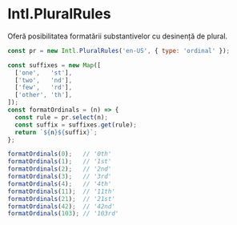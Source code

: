 # Intl.PluralRules

Oferă posibilitatea formatării substantivelor cu desinență de plural.

```javascript
const pr = new Intl.PluralRules('en-US', { type: 'ordinal' });

const suffixes = new Map([
  ['one',   'st'],
  ['two',   'nd'],
  ['few',   'rd'],
  ['other', 'th'],
]);
const formatOrdinals = (n) => {
  const rule = pr.select(n);
  const suffix = suffixes.get(rule);
  return `${n}${suffix}`;
};

formatOrdinals(0);   // '0th'
formatOrdinals(1);   // '1st'
formatOrdinals(2);   // '2nd'
formatOrdinals(3);   // '3rd'
formatOrdinals(4);   // '4th'
formatOrdinals(11);  // '11th'
formatOrdinals(21);  // '21st'
formatOrdinals(42);  // '42nd'
formatOrdinals(103); // '103rd'
```